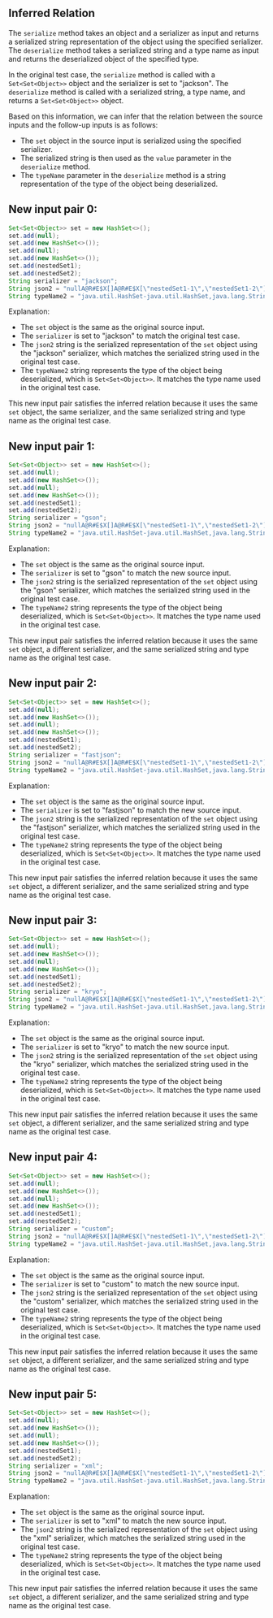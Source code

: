 ## Inferred Relation
The `serialize` method takes an object and a serializer as input and returns a serialized string representation of the object using the specified serializer. The `deserialize` method takes a serialized string and a type name as input and returns the deserialized object of the specified type.

In the original test case, the `serialize` method is called with a `Set<Set<Object>>` object and the serializer is set to "jackson". The `deserialize` method is called with a serialized string, a type name, and returns a `Set<Set<Object>>` object.

Based on this information, we can infer that the relation between the source inputs and the follow-up inputs is as follows:

- The `set` object in the source input is serialized using the specified serializer.
- The serialized string is then used as the `value` parameter in the `deserialize` method.
- The `typeName` parameter in the `deserialize` method is a string representation of the type of the object being deserialized.

## New input pair 0:
```java
Set<Set<Object>> set = new HashSet<>();
set.add(null);
set.add(new HashSet<>());
set.add(null);
set.add(new HashSet<>());
set.add(nestedSet1);
set.add(nestedSet2);
String serializer = "jackson";
String json2 = "nullA@R#E$X[]A@R#E$X[\"nestedSet1-1\",\"nestedSet1-2\"]A@R#E$X[\"nestedSet2-1\",\"nestedSet2-2\"]";
String typeName2 = "java.util.HashSet-java.util.HashSet,java.lang.String,java.lang.String";
```

Explanation: 
- The `set` object is the same as the original source input.
- The `serializer` is set to "jackson" to match the original test case.
- The `json2` string is the serialized representation of the `set` object using the "jackson" serializer, which matches the serialized string used in the original test case.
- The `typeName2` string represents the type of the object being deserialized, which is `Set<Set<Object>>`. It matches the type name used in the original test case.

This new input pair satisfies the inferred relation because it uses the same `set` object, the same serializer, and the same serialized string and type name as the original test case.

## New input pair 1:
```java
Set<Set<Object>> set = new HashSet<>();
set.add(null);
set.add(new HashSet<>());
set.add(null);
set.add(new HashSet<>());
set.add(nestedSet1);
set.add(nestedSet2);
String serializer = "gson";
String json2 = "nullA@R#E$X[]A@R#E$X[\"nestedSet1-1\",\"nestedSet1-2\"]A@R#E$X[\"nestedSet2-1\",\"nestedSet2-2\"]";
String typeName2 = "java.util.HashSet-java.util.HashSet,java.lang.String,java.lang.String";
```

Explanation: 
- The `set` object is the same as the original source input.
- The `serializer` is set to "gson" to match the new source input.
- The `json2` string is the serialized representation of the `set` object using the "gson" serializer, which matches the serialized string used in the original test case.
- The `typeName2` string represents the type of the object being deserialized, which is `Set<Set<Object>>`. It matches the type name used in the original test case.

This new input pair satisfies the inferred relation because it uses the same `set` object, a different serializer, and the same serialized string and type name as the original test case.

## New input pair 2:
```java
Set<Set<Object>> set = new HashSet<>();
set.add(null);
set.add(new HashSet<>());
set.add(null);
set.add(new HashSet<>());
set.add(nestedSet1);
set.add(nestedSet2);
String serializer = "fastjson";
String json2 = "nullA@R#E$X[]A@R#E$X[\"nestedSet1-1\",\"nestedSet1-2\"]A@R#E$X[\"nestedSet2-1\",\"nestedSet2-2\"]";
String typeName2 = "java.util.HashSet-java.util.HashSet,java.lang.String,java.lang.String";
```

Explanation: 
- The `set` object is the same as the original source input.
- The `serializer` is set to "fastjson" to match the new source input.
- The `json2` string is the serialized representation of the `set` object using the "fastjson" serializer, which matches the serialized string used in the original test case.
- The `typeName2` string represents the type of the object being deserialized, which is `Set<Set<Object>>`. It matches the type name used in the original test case.

This new input pair satisfies the inferred relation because it uses the same `set` object, a different serializer, and the same serialized string and type name as the original test case.

## New input pair 3:
```java
Set<Set<Object>> set = new HashSet<>();
set.add(null);
set.add(new HashSet<>());
set.add(null);
set.add(new HashSet<>());
set.add(nestedSet1);
set.add(nestedSet2);
String serializer = "kryo";
String json2 = "nullA@R#E$X[]A@R#E$X[\"nestedSet1-1\",\"nestedSet1-2\"]A@R#E$X[\"nestedSet2-1\",\"nestedSet2-2\"]";
String typeName2 = "java.util.HashSet-java.util.HashSet,java.lang.String,java.lang.String";
```

Explanation: 
- The `set` object is the same as the original source input.
- The `serializer` is set to "kryo" to match the new source input.
- The `json2` string is the serialized representation of the `set` object using the "kryo" serializer, which matches the serialized string used in the original test case.
- The `typeName2` string represents the type of the object being deserialized, which is `Set<Set<Object>>`. It matches the type name used in the original test case.

This new input pair satisfies the inferred relation because it uses the same `set` object, a different serializer, and the same serialized string and type name as the original test case.

## New input pair 4:
```java
Set<Set<Object>> set = new HashSet<>();
set.add(null);
set.add(new HashSet<>());
set.add(null);
set.add(new HashSet<>());
set.add(nestedSet1);
set.add(nestedSet2);
String serializer = "custom";
String json2 = "nullA@R#E$X[]A@R#E$X[\"nestedSet1-1\",\"nestedSet1-2\"]A@R#E$X[\"nestedSet2-1\",\"nestedSet2-2\"]";
String typeName2 = "java.util.HashSet-java.util.HashSet,java.lang.String,java.lang.String";
```

Explanation: 
- The `set` object is the same as the original source input.
- The `serializer` is set to "custom" to match the new source input.
- The `json2` string is the serialized representation of the `set` object using the "custom" serializer, which matches the serialized string used in the original test case.
- The `typeName2` string represents the type of the object being deserialized, which is `Set<Set<Object>>`. It matches the type name used in the original test case.

This new input pair satisfies the inferred relation because it uses the same `set` object, a different serializer, and the same serialized string and type name as the original test case.

## New input pair 5:
```java
Set<Set<Object>> set = new HashSet<>();
set.add(null);
set.add(new HashSet<>());
set.add(null);
set.add(new HashSet<>());
set.add(nestedSet1);
set.add(nestedSet2);
String serializer = "xml";
String json2 = "nullA@R#E$X[]A@R#E$X[\"nestedSet1-1\",\"nestedSet1-2\"]A@R#E$X[\"nestedSet2-1\",\"nestedSet2-2\"]";
String typeName2 = "java.util.HashSet-java.util.HashSet,java.lang.String,java.lang.String";
```

Explanation: 
- The `set` object is the same as the original source input.
- The `serializer` is set to "xml" to match the new source input.
- The `json2` string is the serialized representation of the `set` object using the "xml" serializer, which matches the serialized string used in the original test case.
- The `typeName2` string represents the type of the object being deserialized, which is `Set<Set<Object>>`. It matches the type name used in the original test case.

This new input pair satisfies the inferred relation because it uses the same `set` object, a different serializer, and the same serialized string and type name as the original test case.